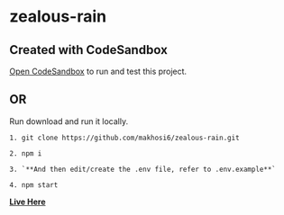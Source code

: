 # zealous-rain

## Created with CodeSandbox

[Open CodeSandbox](https://codesandbox.io/s/github/makhosi6/zealous-rain) to run and test this project.

## OR

Run download and run it locally. 

```
1. git clone https://github.com/makhosi6/zealous-rain.git

2. npm i

3. `**And then edit/create the .env file, refer to .env.example**`

4. npm start
```

**[Live Here]()**
